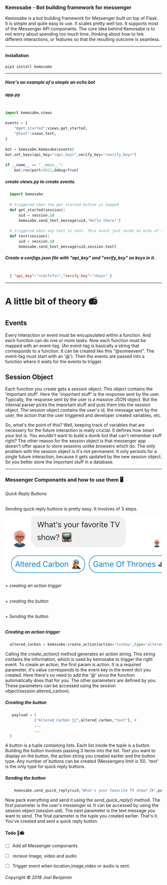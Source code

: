 

### Kemosabe - Bot building framework for messenger

Kemosabe is a bot building framework for Messenger built on top of Flask. It is simple and quite easy
to use. It scales pretty well too. It supports most of the Messenger API componants.
The core idea behind Kemosabe is to not worry about spending too much time, thinking
about how to link different interactions, or features so that the resulting outcome
is seamless.

***

#### Installation

```
pip3 install kemosabe
```
***

##### Here's an example of a simple an echo bot

##### app.py
```python

import kemosabe,views

events = {
    "@get_started":views.get_started,
    "@text":views.text,
}

bot = kemosabe.Kemosabe(events)
bot.set_keys(api_key="<api_key>",verify_key="<verify_key>")

if __name__ == "__main__":
    bot.run(port=5622,debug=True)

```

##### create views.py to create events.

```python
  import kemosabe

  # triggered when the get started button is tapped
  def get_started(session):
      uid = session.id
      kemosabe.send_text_message(uid,"Hello there!")

  # triggered when any text is sent. This event just sends an echo of the message
  def text(session):
      uid = session.id
      kemosabe.send_text_message(uid,session.text)

```

##### Create a configs.json file with "api_key" and "verify_key" as keys in it.
```json

  { "api_key":"<cdcfvfv>","verify_key":"<key>" }

```
***

# A little bit of theory 📻

## Events

Every Interaction or event must be encupsulated within a function. And each function
can do one or more tasks. Now each function must be mapped with an event-tag.
(An event-tag is basically a string that corresponds to a function. It can be created
like this "@someevent". The event-tag must start with an '@'). Then the events are passed
into a function where it waits for the events to trigger.

## Session Object

Each function you create gets a session object. This object contains the 'important stuff'.
Here the 'important stuff' is the response sent by the user. Typically, the
response sent by the user is a massive JSON object. But the internal parser
picks the important stuff and puts them into the session object. The session object
contains the user's id, the message sent by the user, the action that the user triggered
and developer created variables, etc.

So, what's the point of this? Well, keeping track of variables that are necessery
for the future interaction is really crucial. It defines how smart your bot is.
You wouldn't want to build a dumb bot that can't remember stuff right? The other reason
for the session object is that messenger app doesn't offer space to store sessions unlike
browsers which do. The only problem with the session object is it's not permanent. It only
persists for a single future interaction, because it gets updated by the new session object.
So you better store the important stuff in a database.

***

### Messenger Componants and how to use them 🖥

###### Quick Reply Buttons

Sending quick reply buttons is pretty easy. It involves of 3 steps.

![Quick Reply image](https://github.com/HarowitzBlack/kemosabe/blob/master/images/qk.jpeg)

###### + creating an action trigger
###### + creating the button
###### + Sending the button

##### Creating an action trigger

```python
  altered_carbon = kemosabe.create_action(action='tvshow',type='altered_carbon')
```
Calling the *create_action()* method generates an action string. This string contains the information,
which is used by kemosabe to trigger the right event. To create an action, the first param is action.
It is a required parameter, it's value corresponds to the event key in the event dict you created.
Here there's no need to add the '@' since the function automatically does that for you. The other
parameters are defined by you. These parameters can be accessed using the session object(session.altered_carbon).

##### Creating the button

```python
   payload = (
             ["Altered Carbon 👨‍🎤",altered_carbon,"text"], #
             ...
             ...
  )
```

A button is a tuple containing lists. Each list inside the tuple is a button. Building the button involves
passing 3 items into the list. Text you want to display on the button, the action string you created earlier and the button type.
Any number of buttons can be created (Messengers limit is 10). 'text' is the only type for quick reply buttons.

##### Sending the button

```python
    kemosabe.send_quick_reply(uid,"What's your favorite TV show? 📺",payload)
```

Now pack everything and send it using the *send_quick_reply()* method. The first parameter is the user's messenger id.
It can be accessed by using the session object (session.uid). The next parameter is the text message you want to send.
The final parameter is the tuple you created earlier. That's it. You've created and sent a quick reply button.


#### Todo  🔨📻

- [ ] Add all Messenger componants
- [ ] recieve Image, video and audio
- [ ] Trigger event when location,image,video or audio is sent.


###### Copyright ©️ 2018 Joel Benjamin
